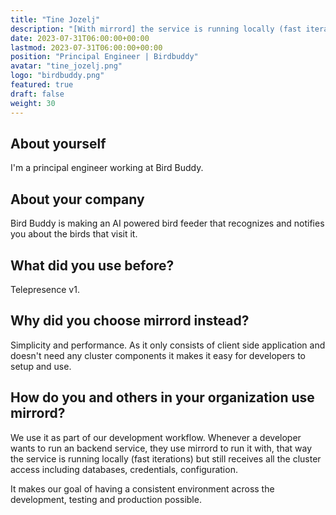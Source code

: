 ```yaml
---
title: "Tine Jozelj"
description: "[With mirrord] the service is running locally (fast iterations) but still receives all the cluster access including databases, credentials, configuration."
date: 2023-07-31T06:00:00+00:00
lastmod: 2023-07-31T06:00:00+00:00
position: "Principal Engineer | Birdbuddy"
avatar: "tine_jozelj.png"
logo: "birdbuddy.png"
featured: true
draft: false
weight: 30
---
```


## About yourself

I'm a principal engineer working at Bird Buddy.

## About your company

Bird Buddy is making an AI powered bird feeder that recognizes and notifies you about the birds that visit it.

## What did you use before?

Telepresence v1.

## Why did you choose mirrord instead?

Simplicity and performance. As it only consists of client side application and doesn't need any cluster components it makes it easy
for developers to setup and use.

## How do you and others in your organization use mirrord?

We use it as part of our development workflow. Whenever a developer wants to run an backend service, they use mirrord to run it with,
that way the service is running locally (fast iterations) but still receives all the cluster access including databases, credentials, configuration.

It makes our goal of having a consistent environment across the development, testing and production possible.
